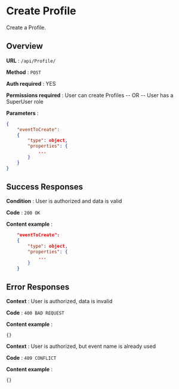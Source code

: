 # Create Profile

Create a Profile.

## Overview

**URL** : `/api/Profile/`

**Method** : `POST`

**Auth required** : YES

**Permissions required** : User can create Profiles -- OR -- User has a SuperUser role

**Parameters** :

```json
{
    "eventToCreate":
    {
        "type": object,
        "properties": {
            ...
        }
    }
}
```

## Success Responses

**Condition** : User is authorized and data is valid

**Code** : `200 OK`

**Content example** :

```json
    "eventToCreate":
    {
        "type": object,
        "properties": {
            ...
        }
    }
```

## Error Responses

**Context** : User is authorized, data is invalid

**Code** : `400 BAD REQUEST`

**Content example** :

```
{}
```

**Context** : User is authorized, but event name is already used

**Code** : `409 CONFLICT`

**Content example** :

```
{}
```